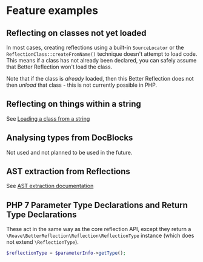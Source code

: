 # Feature examples

## Reflecting on classes not yet loaded

In most cases, creating reflections using a built-in `SourceLocator` or the `ReflectionClass::createFromName()`
technique doesn't attempt to load code. This means if a class has not already been declared, you can safely assume that
Better Reflection won't load the class.

Note that if the class is *already* loaded, then this Better Reflection does not then *unload* that class - this is not
currently possible in PHP.

## Reflecting on things within a string

See [Loading a class from a string](https://github.com/Roave/BetterReflection/tree/master/docs/usage.md#Loading-a-class-from-a-string)

## Analysing types from DocBlocks

Not used and not planned to be used in the future.

## AST extraction from Reflections

See [AST extraction documentation](https://github.com/Roave/BetterReflection/tree/master/docs/ast-extraction.md)

## PHP 7 Parameter Type Declarations and Return Type Declarations

These act in the same way as the core reflection API, except they return a
`\Roave\BetterReflection\Reflection\ReflectionType` instance (which does not extend `\ReflectionType`).

```php
$reflectionType = $parameterInfo->getType();
```
